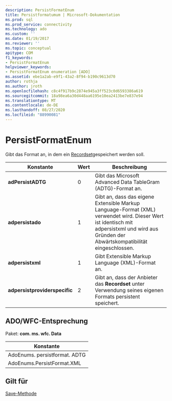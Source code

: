```yaml
---
description: PersistFormatEnum
title: Persistformatumum | Microsoft-Dokumentation
ms.prod: sql
ms.prod_service: connectivity
ms.technology: ado
ms.custom: ''
ms.date: 01/19/2017
ms.reviewer: ''
ms.topic: conceptual
apitype: COM
f1_keywords:
- PersistFormatEnum
helpviewer_keywords:
- PersistFormatEnum enumeration [ADO]
ms.assetid: ebe1a2ab-e9f1-43a2-8f94-b190c9613d70
author: rothja
ms.author: jroth
ms.openlocfilehash: c8c4f917b9c2874e945a3ff523c0d6593386a619
ms.sourcegitcommit: 18a98ea6a30d448aa6195e10ea2413be7e837e94
ms.translationtype: MT
ms.contentlocale: de-DE
ms.lasthandoff: 08/27/2020
ms.locfileid: "88990081"
---
```

# <a name="persistformatenum"></a>PersistFormatEnum
Gibt das Format an, in dem ein [Recordset](./recordset-object-ado.md)gespeichert werden soll.  
  
|Konstante|Wert|Beschreibung|  
|--------------|-----------|-----------------|  
|**adPersistADTG**|0|Gibt das Microsoft Advanced Data TableGram (ADTG)-Format an.|  
|**adpersistado**|1|Gibt an, dass das eigene Extensible Markup Language-Format (XML) verwendet wird. Dieser Wert ist identisch mit adpersistxml und wird aus Gründen der Abwärtskompatibilität eingeschlossen.|  
|**adpersistxml**|1|Gibt Extensible Markup Language (XML)-Format an.|  
|**adpersistproviderspecific**|2|Gibt an, dass der Anbieter das **Recordset** unter Verwendung seines eigenen Formats persistent speichert.|  
  
## <a name="adowfc-equivalent"></a>ADO/WFC-Entsprechung  
 Paket: **com. ms. wfc. Data**  
  
|Konstante|  
|--------------|  
|AdoEnums. persistformat. ADTG|  
|AdoEnums.PersistFormat.XML|  
  
## <a name="applies-to"></a>Gilt für  
 [Save-Methode](./save-method.md)